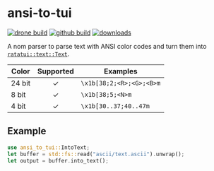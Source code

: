 # ansi-to-tui

[![drone build](https://img.shields.io/drone/build/uttarayan/ansi-to-tui?server=https%3A%2F%2Fdrone.uttarayan.me)][mirror] [![github build](https://github.com/uttarayan21/ansi-to-tui/actions/workflows/build.yaml/badge.svg)][ansi-to-tui] [![downloads](https://img.shields.io/crates/d/ansi-to-tui)](https://crates.io/crates/ansi-to-tui)

A nom parser to parse text with ANSI color codes and turn them into [`ratatui::text::Text`][Text].

| Color  | Supported | Examples                 |
| ------ | :-------: | ------------------------ |
| 24 bit |     ✓     | `\x1b[38;2;<R>;<G>;<B>m` |
| 8 bit  |     ✓     | `\x1b[38;5;<N>m`         |
| 4 bit  |     ✓     | `\x1b[30..37;40..47m`    |

## Example

```rust
use ansi_to_tui::IntoText;
let buffer = std::fs::read("ascii/text.ascii").unwrap();
let output = buffer.into_text();
```

[Text]: https://docs.rs/tui/main/ratatui/text/struct.Text.html
[ansi-to-tui]: https://github.com/uttarayan21/ansi-to-tui
[mirror]: https://git.uttarayan.me/uttarayan/ansi-to-tui

